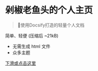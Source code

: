 <!-- _coverpage.md -->

# 剁椒老鱼头的个人主页

> 💪使用Docsify打造的轻量个人文档

 简单、轻便 (压缩后 ~21kB)
 
- 无需生成 html 文件
- 众多主题


[下滑或点击这里](/README.md)


